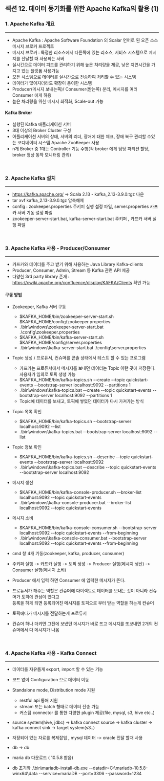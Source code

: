 ## 섹션 12. 데이터 동기화를 위한 Apache Kafka의 활용 (1)

### 1. Apache Kafka 개요
___
- Apache Kafka : Apache Software Foundation 의 Scalar 언어로 된 오픈 소스 메시지 브로커 프로젝트
- 메시지 브로커 : 특정한 리소스에서 다른쪽에 있는 리소스, 서비스 시스템으로 메시지를 전달할 때 사용되는 서버
- 실시간으로 데이터 피드를 관리하기 위해 높은 처리량을 제공, 낮은 지연시간을 가지고 있는 플랫폼 사용가능
- 모든 시스템으로 데이터를 실시간으로 전송하여 처리할 수 있는 시스템
- 데이터가 많아지더라도 확장이 용이한 시스템
- Producer(메시지 보내는쪽)/ Consumer(받는쪽) 분리, 메시지를 여러 Consumer 에게 허용
- 높은 처리량을 위한 메시지 최적화, Scale-out 가능 

#### Kafka Broker
- 실행된 Kafka 애플리케이션 서버
- 3대 이상의 Broker Cluster 구성
- 어플리케이션 서버의 상태, 서버의 리더, 장애에 대한 체크, 장애 복구 관리할 수있는 코디네이터 시스템 Apache ZooKeeper 사용
- n개 Broker 중 1대는 Controller 기능 수행(각 broker 에게 담당 파티션 할당, broker 정상 동작 모니터링 관리)

<br>

### 2. Apache Kafka 설치
___
- https://kafka.apache.org/ => Scala 2.13  - kafka_2.13-3.9.0.tgz 다운
- tar xvf kafka_2.13-3.9.0.tgz 압축해제
- config : zookeeper.properties 주키퍼 실행 설정 파일, server.properties 카프카 서버 기동 설정 파일
- zookeeper-server-start.bat, kafka-server-start.bat 주키퍼 , 카프카 서버 실행 파일

<br>

### 3. Apache Kafka 사용 - Producer/Consumer
___
- 카프카와 데이터를 주고 받기 위해 사용하는 Java Library Kafka-clients
- Producer, Consumer, Admin, Stream 등 Kafka 관련 API 제공
- 다양한 3rd party library 존재 : https://cwiki.apache.org/confluence/display/KAFKA/Clients 확인 가능


#### 구동 방법
- Zookeeper, Kafka 서버 구동
  - $KAFKA_HOME/bin/zookeeper-server-start.sh $KAFKA_HOME/config/zookeeper.properties
  - .\bin\windows\zookeeper-server-start.bat .\config\zookeeper.properties
  - $KAFKA_HOME/bin/kafka-server-start.sh $KAFKA_HOME/config/server.properties 
  - .\bin\windows\kafka-server-start.bat .\config\server.properties
- Topic 생성 / 프로듀서, 컨슈머를 콘솔 상태에서 테스트 할 수 있는 프로그램
  - 카프카는 프로듀서에서 메시지를 보내면 데이터는 Topic 이란 곳에 저장된다. 사용자가 임의로 토픽 생성 가능
  - $KAFKA_HOME/bin/kafka-topics.sh --create --topic quickstart-events --bootstrap-server localhost:9092 --partitions 1
  - .\bin\windows\kafka-topics.bat  --create --topic quickstart-events --bootstrap-server localhost:9092 --partitions 1
  - Topic에 데이터를 보내고, 토픽에 쌓였던 데이터가 다시 가져가는 방식
- Topic 목록 확인
  - $KAFKA_HOME/bin/kafka-topics.sh --bootstrap-server localhost:9092 --list
  - .\bin\windows\kafka-topics.bat --bootstrap-server localhost:9092 --list
- Topic 정보 확인
  - $KAFKA_HOME/bin/kafka-topics.sh --describe --topic quickstart-events --bootstrap-server localhost:9092
  - .\bin\windows\kafka-topics.bat --describe --topic quickstart-events --bootstrap-server localhost:9092
- 메시지 생산
  - $KAFKA_HOME/bin/kafka-console-producer.sh --broker-list localhost:9092 --topic quickstart-events
  - .\bin\windows\kafka-console-producer.bat --broker-list localhost:9092 --topic quickstart-events
- 메시지 소비
  - $KAFKA_HOME/bin/kafka-console-consumer.sh --bootstrap-server localhost:9092 --topic quickstart-events --from-beginning
  - .\bin\windows\kafka-console-consumer.bat --bootstrap-server localhost:9092 --topic quickstart-events --from-beginning
    
- cmd 창 4개 기동(zookeeper, kafka, producer, consumer)
- 주키퍼 실행 -> 카프카 실행 -> 토픽 생성 -> Producer 실행(메시지 생산) -> Consumer 실행(메시지 소비)
- Producer 에서 입력 하면 Consumer 에 입력한 메시지가 뜬다.
- 프로듀서가 해주는 역할은 컨슈머에 다이렉트로 데이터를 보내는 것이 아니라 컨슈머가 토픽에 관심이 있다고  
등록을 하게 되면 등록되어진 메시지를 토픽으로 부터 받는 역할을 하는게 컨슈머
- 토픽에다가 메시지를 전달하는게 프로듀서
- 컨슈머 하나 더키면 그전에 보냈던 메시지가 바로 뜨고 메시지를 또보내면 2개의 컨슈머에서 다 메시지가 나옴

<br>

### 4. Apache Kafka 사용 - Kafka Connect
___
- 데이터를 자유롭게 export, import 할 수 있는 기능
- 코드 없이 Configuration 으로 데이터 이동
- Standalone mode, Distribution mode 지원
  - restful api 통해 지원 
  - stream 또는 batch 형태로 데이터 전송 가능
  - 커스텀 connector 를 통한 다양한 plugin 제공(file, mysql, s3, hive etc..)

- source system(hive, jdbc) -> kafka connect source -> kafka cluster -> kafka connect sink -> target system(s3..)
- 저장되어 있는 자료를 복제잡업 , mysql 데이터 -> oracle 전달 할때 사용
- db -> db
- maria db 다운로드 ( 10.5.8 받음)
- db 초기화 .\bin\mariadb-install-db.exe --datadir=C:\mariadb-10.5.8-winx64\data  --service=mariaDB --port=3306 --password=1234

<br>
